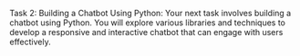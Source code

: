 Task 2: Building a Chatbot Using Python: Your next task involves building a chatbot using Python. You will explore various libraries and techniques to develop a responsive and interactive chatbot that can engage with users effectively.
